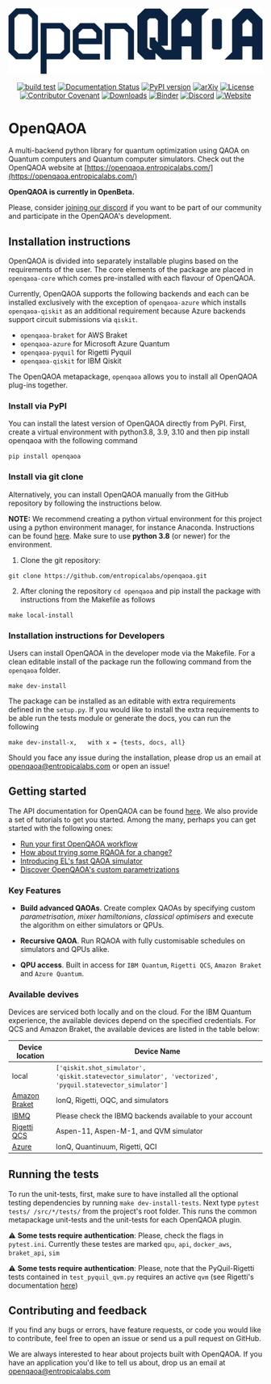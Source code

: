 <div align="center">

<picture>
  <source media="(prefers-color-scheme: dark)" srcset="https://github.com/entropicalabs/openqaoa/blob/main/.github/images/openqaoa_logo_offW.png" width="650">
  <img alt="OpenQAOA" src="https://github.com/entropicalabs/openqaoa/blob/main/.github/images/openqaoa_logo.png" width="650">
</picture>

  [![build test](https://github.com/entropicalabs/openqaoa/actions/workflows/test_main_linux.yml/badge.svg)](https://github.com/entropicalabs/openqaoa/actions/workflows/test_main_linux.yml)<!-- Tests (GitHub actions) -->
  [![Documentation Status](https://readthedocs.org/projects/el-openqaoa/badge/?version=latest)](https://el-openqaoa.readthedocs.io/en/latest/?badge=latest) <!-- Readthedocs -->
  [![PyPI version](https://badge.fury.io/py/openqaoa.svg)](https://badge.fury.io/py/openqaoa) <!-- PyPI -->
  [![arXiv](https://img.shields.io/badge/arXiv-2210.08695-<COLOR>.svg)](https://arxiv.org/abs/2210.08695) <!-- arXiv -->
  [![License](https://img.shields.io/pypi/l/openqaoa)](LICENSE.md)<!-- License -->
  [![Contributor Covenant](https://img.shields.io/badge/Contributor%20Covenant-2.1-4baaaa.svg)](CODE_OF_CONDUCT.md)<!-- Covenant Code of conduct -->
  [![Downloads](https://pepy.tech/badge/openqaoa)](https://pepy.tech/project/openqaoa)
  [![Binder](https://mybinder.org/badge_logo.svg)](https://mybinder.org/v2/gh/entropicalabs/openqaoa.git/main?labpath=%2Fexamples)
  [![Discord](https://img.shields.io/discord/991258119525122058)](https://discord.gg/ana76wkKBd)
  [![Website](https://img.shields.io/badge/OpenQAOA-Website-blueviolet)](https://openqaoa.entropicalabs.com/) 
</div>

# OpenQAOA

A multi-backend python library for quantum optimization using QAOA on Quantum computers and Quantum computer simulators. Check out the OpenQAOA website at [https://openqaoa.entropicalabs.com/](https://openqaoa.entropicalabs.com/)
 
**OpenQAOA is currently in OpenBeta.**

Please, consider [joining our discord](https://discord.gg/ana76wkKBd) if you want to be part of our community and participate in the OpenQAOA's development. 

## Installation instructions

OpenQAOA is divided into separately installable plugins based on the requirements of the user. The core elements of the package are placed in `openqaoa-core` which comes pre-installed with each flavour of OpenQAOA. 

Currently, OpenQAOA supports the following backends and each can be installed exclusively with the exception of `openqaoa-azure` which installs `openqaoa-qiskit` as an additional requirement because Azure backends support circuit submissions via `qiskit`.
- `openqaoa-braket` for AWS Braket
- `openqaoa-azure` for Microsoft Azure Quantum
- `openqaoa-pyquil` for Rigetti Pyquil
- `openqaoa-qiskit` for IBM Qiskit

The OpenQAOA metapackage, `openqaoa` allows you to install all OpenQAOA plug-ins together.
### Install via PyPI
You can install the latest version of OpenQAOA directly from PyPI. First, create a virtual environment with python3.8, 3.9, 3.10 and then pip install openqaoa with the following command
```
pip install openqaoa
```
### Install via git clone
Alternatively, you can install OpenQAOA manually from the GitHub repository by following the instructions below. 

**NOTE:** We recommend creating a python virtual environment for this project using a python environment manager, for instance Anaconda. Instructions can be found [here](https://conda.io/projects/conda/en/latest/user-guide/tasks/manage-environments.html#creating-an-environment-with-commands). Make sure to use **python 3.8** (or newer) for the environment.
1. Clone the git repository:
```
git clone https://github.com/entropicalabs/openqaoa.git
```
2. After cloning the repository `cd openqaoa` and pip install the package with instructions from the Makefile as follows
```
make local-install
```

### Installation instructions for Developers
Users can install OpenQAOA in the developer mode via the Makefile. For a clean editable install of the package run the following command from the `openqaoa` folder.
```
make dev-install
```
The package can be installed as an editable with extra requirements defined in the `setup.py`. If you would like to install the extra requirements to be able run the tests module or generate the docs, you can run the following

```
make dev-install-x,   with x = {tests, docs, all}
```
Should you face any issue during the installation, please drop us an email at openqaoa@entropicalabs.com or open an issue!

## Getting started

The API documentation for OpenQAOA can be found [here](https://el-openqaoa.readthedocs.io/en/latest/). We also provide a set of tutorials to get you started. Among the many, perhaps you can get started with the following ones:

- [Run your first OpenQAOA workflow](https://el-openqaoa.readthedocs.io/en/latest/notebooks/01_workflows_example.html)
- [How about trying some RQAOA for a change?](https://el-openqaoa.readthedocs.io/en/latest/notebooks/09_RQAOA_example.html)
- [Introducing EL's fast QAOA simulator](https://el-openqaoa.readthedocs.io/en/latest/notebooks/06_fast_qaoa_simulator.html)
- [Discover OpenQAOA's custom parametrizations](https://el-openqaoa.readthedocs.io/en/latest/notebooks/05_advanced_parameterization.html)

### Key Features

- **Build advanced QAOAs**. Create complex QAOAs by specifying custom _parametrisation_, _mixer hamiltonians_, _classical optimisers_ and execute the algorithm on either simulators or QPUs.

- **Recursive QAOA**. Run RQAOA with fully customisable schedules on simulators and QPUs alike. 

- **QPU access**. Built in access for `IBM Quantum`, `Rigetti QCS`, `Amazon Braket` and `Azure Quantum`.


### Available devives 

Devices are serviced both locally and on the cloud. For the IBM Quantum experience, the available devices depend on the specified credentials. For QCS and Amazon Braket, the available devices are listed in the table below:

| Device location | Device Name |
| --------------- | ----------- |
| local | `['qiskit.shot_simulator', 'qiskit.statevector_simulator', 'vectorized', 'pyquil.statevector_simulator']`  |
| [Amazon Braket](https://docs.aws.amazon.com/braket/latest/developerguide/braket-devices.html)    | IonQ, Rigetti, OQC, and simulators |
| [IBMQ](https://quantum-computing.ibm.com/)    | Please check the IBMQ backends available to your account |
| [Rigetti QCS](https://qcs.rigetti.com/sign-in)     | Aspen-11, Aspen-M-1, and QVM simulator |
| [Azure](https://azure.microsoft.com/en-us/products/quantum) | IonQ, Quantinuum, Rigetti, QCI |

## Running the tests

To run the unit-tests, first, make sure to have installed all the optional testing dependencies by running `make dev-install-tests`. Next type `pytest tests/ /src/*/tests/` from the project's root folder. This runs the common metapackage unit-tests and the unit-tests for each OpenQAOA plugin.

:warning: **Some tests require authentication**: Please, check the flags in `pytest.ini`. Currently these testes are marked `qpu`, `api`, `docker_aws`, `braket_api`, `sim`

:warning: **Some tests require authentication**: Please, note that the PyQuil-Rigetti tests contained in `test_pyquil_qvm.py` requires an active `qvm` (see Rigetti's documentation [here](https://pyquil-docs.rigetti.com/en/v3.1.0/qvm.html))
     
## Contributing and feedback

If you find any bugs or errors, have feature requests, or code you would like to contribute, feel free to open an issue or send us a pull request on GitHub.

We are always interested to hear about projects built with OpenQAOA. If you have an application you'd like to tell us about, drop us an email at [openqaoa@entropicalabs.com](mailto:openqaoa@entropicalabs.com)
